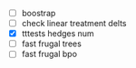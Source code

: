- [ ] boostrap
- [ ] check linear treatment delts
- [x] tttests hedges num
- [ ] fast frugal trees
- [ ] fast frugal bpo

